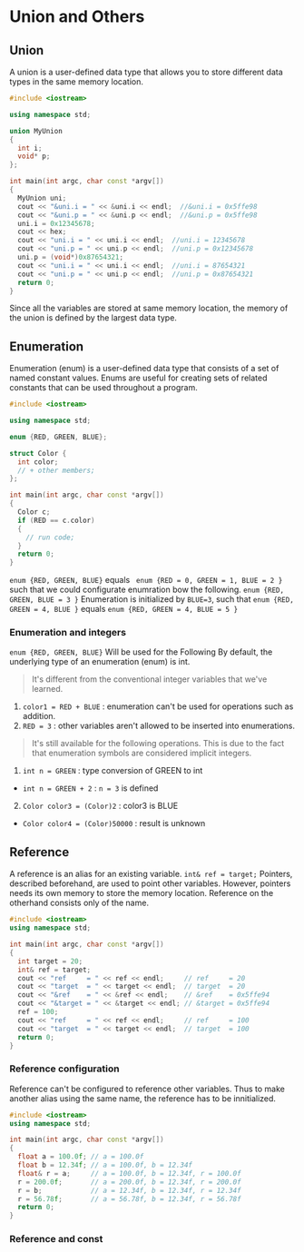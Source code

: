 # Union and Others
## Union
A union is a user-defined data type that allows you to store different data types in the same memory location.
```cpp
#include <iostream>

using namespace std;

union MyUnion
{
  int i;
  void* p;
};

int main(int argc, char const *argv[])
{
  MyUnion uni;
  cout << "&uni.i = " << &uni.i << endl;  //&uni.i = 0x5ffe98
  cout << "&uni.p = " << &uni.p << endl;  //&uni.p = 0x5ffe98
  uni.i = 0x12345678;
  cout << hex;
  cout << "uni.i = " << uni.i << endl;  //uni.i = 12345678
  cout << "uni.p = " << uni.p << endl;  //uni.p = 0x12345678
  uni.p = (void*)0x87654321;
  cout << "uni.i = " << uni.i << endl;  //uni.i = 87654321
  cout << "uni.p = " << uni.p << endl;  //uni.p = 0x87654321
  return 0;
}
```
Since all the variables are stored at same memory location, the memory of the union is defined by the largest data type.

## Enumeration
Enumeration (enum) is a user-defined data type that consists of a set of named constant values. Enums are useful for creating sets of related constants that can be used throughout a program.

```cpp
#include <iostream>

using namespace std;

enum {RED, GREEN, BLUE};

struct Color {
  int color;
  // + other members;
};

int main(int argc, char const *argv[])
{
  Color c;
  if (RED == c.color)
  {
    // run code;
  }
  return 0;
}
```
```enum {RED, GREEN, BLUE}``` equals ``` enum {RED = 0, GREEN = 1, BLUE = 2 }```
such that we could configurate enumration bow the following.
``` enum {RED, GREEN, BLUE = 3 } ```
Enumeration is initialized by ```BLUE=3```, such that
``` enum {RED, GREEN = 4, BLUE } ``` equals ``` enum {RED, GREEN = 4, BLUE = 5 } ```

### Enumeration and integers
``` enum {RED, GREEN, BLUE} ``` Will be used for the Following
By default, the underlying type of an enumeration (enum) is int.
> It's different from the conventional integer variables that we've learned. 
1. ```color1 = RED + BLUE``` : enumeration can't be used for operations such as addition. 
2. ```RED = 3``` : other variables aren't allowed to be inserted into enumerations.
> It's still available for the following operations. This is due to the fact that enumeration symbols are considered implicit integers.
1. ```int n = GREEN``` : type conversion of GREEN to int
  - ```int n = GREEN + 2``` : ```n = 3``` is defined
2. ```Color color3 = (Color)2``` : color3 is BLUE
  - ```Color color4 = (Color)50000``` : result is unknown

## Reference
A reference is an alias for an existing variable.
```int& ref = target;```
Pointers, described beforehand, are used to point other variables. However, pointers needs its own memory to store the memory location.
Reference on the otherhand consists only of the name.
```cpp
#include <iostream>
using namespace std;

int main(int argc, char const *argv[])
{
  int target = 20;
  int& ref = target;
  cout << "ref     = " << ref << endl;     // ref     = 20 
  cout << "target  = " << target << endl;  // target  = 20
  cout << "&ref    = " << &ref << endl;    // &ref    = 0x5ffe94
  cout << "&target = " << &target << endl; // &target = 0x5ffe94
  ref = 100;
  cout << "ref     = " << ref << endl;     // ref     = 100
  cout << "target  = " << target << endl;  // target  = 100
  return 0;
}
```

### Reference configuration
Reference can't be configured to reference other variables.
Thus to make another alias using the same name, the reference has to be innitialized.
```cpp
#include <iostream>
using namespace std;

int main(int argc, char const *argv[])
{
  float a = 100.0f; // a = 100.0f
  float b = 12.34f; // a = 100.0f, b = 12.34f
  float& r = a;     // a = 100.0f, b = 12.34f, r = 100.0f
  r = 200.0f;       // a = 200.0f, b = 12.34f, r = 200.0f
  r = b;            // a = 12.34f, b = 12.34f, r = 12.34f 
  r = 56.78f;       // a = 56.78f, b = 12.34f, r = 56.78f
  return 0;
}
```

### Reference and const
